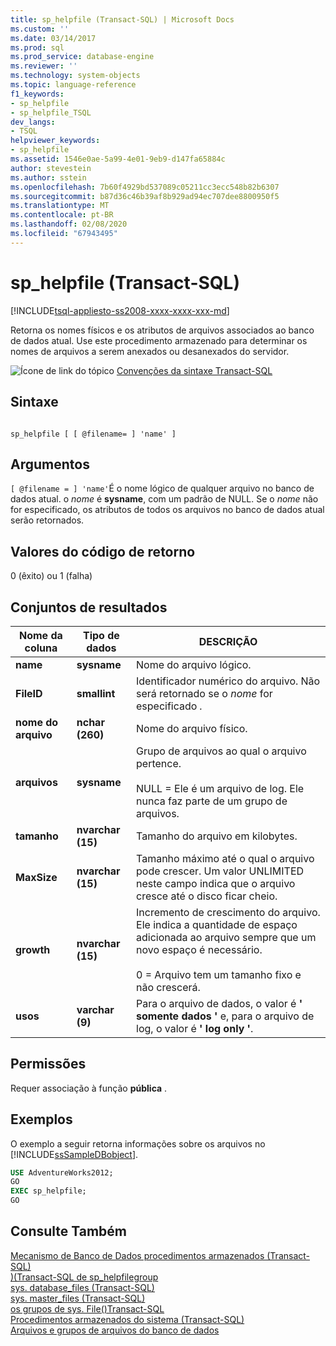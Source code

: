 ```yaml
---
title: sp_helpfile (Transact-SQL) | Microsoft Docs
ms.custom: ''
ms.date: 03/14/2017
ms.prod: sql
ms.prod_service: database-engine
ms.reviewer: ''
ms.technology: system-objects
ms.topic: language-reference
f1_keywords:
- sp_helpfile
- sp_helpfile_TSQL
dev_langs:
- TSQL
helpviewer_keywords:
- sp_helpfile
ms.assetid: 1546e0ae-5a99-4e01-9eb9-d147fa65884c
author: stevestein
ms.author: sstein
ms.openlocfilehash: 7b60f4929bd537089c05211cc3ecc548b82b6307
ms.sourcegitcommit: b87d36c46b39af8b929ad94ec707dee8800950f5
ms.translationtype: MT
ms.contentlocale: pt-BR
ms.lasthandoff: 02/08/2020
ms.locfileid: "67943495"
---
```

# <a name="sp_helpfile-transact-sql"></a>sp_helpfile (Transact-SQL)
[!INCLUDE[tsql-appliesto-ss2008-xxxx-xxxx-xxx-md](../../includes/tsql-appliesto-ss2008-xxxx-xxxx-xxx-md.md)]

  Retorna os nomes físicos e os atributos de arquivos associados ao banco de dados atual. Use este procedimento armazenado para determinar os nomes de arquivos a serem anexados ou desanexados do servidor.  
  
 ![Ícone de link do tópico](../../database-engine/configure-windows/media/topic-link.gif "Ícone de link do tópico") [Convenções da sintaxe Transact-SQL](../../t-sql/language-elements/transact-sql-syntax-conventions-transact-sql.md)  
  
## <a name="syntax"></a>Sintaxe  
  
```  
  
sp_helpfile [ [ @filename= ] 'name' ]  
```  
  
## <a name="arguments"></a>Argumentos  
`[ @filename = ] 'name'`É o nome lógico de qualquer arquivo no banco de dados atual. o *nome* é **sysname**, com um padrão de NULL. Se o *nome* não for especificado, os atributos de todos os arquivos no banco de dados atual serão retornados.  
  
## <a name="return-code-values"></a>Valores do código de retorno  
 0 (êxito) ou 1 (falha)  
  
## <a name="result-sets"></a>Conjuntos de resultados  
  
|Nome da coluna|Tipo de dados|DESCRIÇÃO|  
|-----------------|---------------|-----------------|  
|**name**|**sysname**|Nome do arquivo lógico.|  
|**FileID**|**smallint**|Identificador numérico do arquivo. Não será retornado se o *nome* for especificado *.*|  
|**nome do arquivo**|**nchar (260)**|Nome do arquivo físico.|  
|**arquivos**|**sysname**|Grupo de arquivos ao qual o arquivo pertence.<br /><br /> NULL = Ele é um arquivo de log. Ele nunca faz parte de um grupo de arquivos.|  
|**tamanho**|**nvarchar (15)**|Tamanho do arquivo em kilobytes.|  
|**MaxSize**|**nvarchar (15)**|Tamanho máximo até o qual o arquivo pode crescer. Um valor UNLIMITED neste campo indica que o arquivo cresce até o disco ficar cheio.|  
|**growth**|**nvarchar (15)**|Incremento de crescimento do arquivo. Ele indica a quantidade de espaço adicionada ao arquivo sempre que um novo espaço é necessário.<br /><br /> 0 = Arquivo tem um tamanho fixo e não crescerá.|  
|**usos**|**varchar (9)**|Para o arquivo de dados, o valor é **' somente dados '** e, para o arquivo de log, o valor é **' log only '**.|  
  
## <a name="permissions"></a>Permissões  
 Requer associação à função **pública** .  
  
## <a name="examples"></a>Exemplos  
 O exemplo a seguir retorna informações sobre os arquivos no [!INCLUDE[ssSampleDBobject](../../includes/sssampledbobject-md.md)].  
  
```sql  
USE AdventureWorks2012;  
GO  
EXEC sp_helpfile;  
GO  
```  
  
## <a name="see-also"></a>Consulte Também  
 [Mecanismo de Banco de Dados procedimentos armazenados &#40;Transact-SQL&#41;](../../relational-databases/system-stored-procedures/database-engine-stored-procedures-transact-sql.md)   
 [&#41;&#40;Transact-SQL de sp_helpfilegroup](../../relational-databases/system-stored-procedures/sp-helpfilegroup-transact-sql.md)   
 [sys. database_files &#40;Transact-SQL&#41;](../../relational-databases/system-catalog-views/sys-database-files-transact-sql.md)   
 [sys. master_files &#40;Transact-SQL&#41;](../../relational-databases/system-catalog-views/sys-master-files-transact-sql.md)   
 [os grupos de sys. File&#40;&#41;Transact-SQL](../../relational-databases/system-catalog-views/sys-filegroups-transact-sql.md)   
 [Procedimentos armazenados do sistema &#40;Transact-SQL&#41;](../../relational-databases/system-stored-procedures/system-stored-procedures-transact-sql.md)   
 [Arquivos e grupos de arquivos do banco de dados](../../relational-databases/databases/database-files-and-filegroups.md)  
  
  
